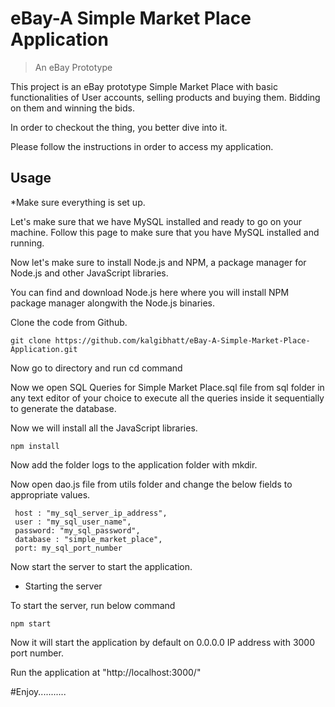 

# eBay-A Simple Market Place Application
>An eBay Prototype

This project is an eBay prototype Simple Market Place with basic functionalities of User accounts, selling products and buying them. Bidding on them and winning the bids.

In order to checkout the thing, you better dive into it.

Please follow the instructions in order to access my application.


## Usage

*Make sure everything is set up.

Let's make sure that we have MySQL installed and ready to go on your machine. Follow this page to make sure that you have MySQL installed and running.

Now let's make sure to install Node.js and NPM, a package manager for Node.js and other JavaScript libraries.

You can find and download Node.js here where you will install NPM package manager alongwith the Node.js binaries.

Clone the code from Github.

```
git clone https://github.com/kalgibhatt/eBay-A-Simple-Market-Place-Application.git
```

Now go to directory and run cd command

Now we open SQL Queries for Simple Market Place.sql file from sql folder in any text editor of your choice to execute all the queries inside it sequentially to generate the database.

Now we will install all the JavaScript libraries.

```
npm install
```

Now add the folder logs to the application folder with mkdir.

Now open dao.js file from utils folder and change the below fields to appropriate values.

```
 host : "my_sql_server_ip_address",
 user : "my_sql_user_name",
 password: "my_sql_password",
 database : "simple_market_place",
 port: my_sql_port_number
```

Now start the server to start the application.

* Starting the server

To start the server, run below command

```
npm start
```

Now it will start the application by default on 0.0.0.0 IP address with 3000 port number.

Run the application at "http://localhost:3000/"

#Enjoy...........

